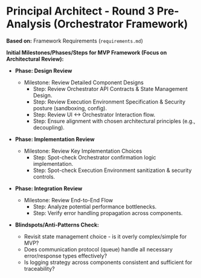 # Principal Architect - Round 3 Pre-Analysis (Orchestrator Framework)

**Based on:** Framework Requirements (`requirements.md`)

**Initial Milestones/Phases/Steps for MVP Framework (Focus on Architectural Review):**
*   **Phase: Design Review**
    *   Milestone: Review Detailed Component Designs
        *   Step: Review Orchestrator API Contracts & State Management Design.
        *   Step: Review Execution Environment Specification & Security posture (sandboxing, config).
        *   Step: Review UI <-> Orchestrator Interaction flow.
        *   Step: Ensure alignment with chosen architectural principles (e.g., decoupling).
*   **Phase: Implementation Review**
    *   Milestone: Review Key Implementation Choices
        *   Step: Spot-check Orchestrator confirmation logic implementation.
        *   Step: Spot-check Execution Environment sanitization & security controls.
*   **Phase: Integration Review**
    *   Milestone: Review End-to-End Flow
        *   Step: Analyze potential performance bottlenecks.
        *   Step: Verify error handling propagation across components.

*   **Blindspots/Anti-Patterns Check:**
    *   Revisit state management choice - is it overly complex/simple for MVP?
    *   Does communication protocol (queue) handle all necessary error/response types effectively?
    *   Is logging strategy across components consistent and sufficient for traceability? 